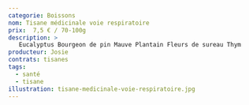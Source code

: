 ```yaml
---
categorie: Boissons
nom: Tisane médicinale voie respiratoire
prix:  7,5 € / 70-100g
description: >
   Eucalyptus Bourgeon de pin Mauve Plantain Fleurs de sureau Thym
producteur: Josie
contrats: tisanes
tags: 
  - santé
  - tisane
illustration: tisane-medicinale-voie-respiratoire.jpg
---
```


